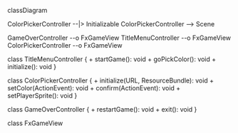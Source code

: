 classDiagram

ColorPickerController --|> Initializable
ColorPickerController --> Scene

GameOverController --o FxGameView
TitleMenuController --o FxGameView
ColorPickerController --o FxGameView

class TitleMenuController {
    + startGame(): void
    + goPickColor(): void
    + initialize(): void
}

class ColorPickerController {
    + initialize(URL, ResourceBundle): void
    + setColor(ActionEvent): void
    + confirm(ActionEvent): void
    + setPlayerSprite(): void
}

class GameOverController {
    + restartGame(): void
    + exit(): void
}

class FxGameView
